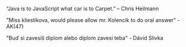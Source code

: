 “Java is to JavaScript what car is to Carpet.” – Chris Heilmann

"Miss kliestikova, would please allow mr. Kolencik to do oral answer" - AK(47)

"Buď si zavesíš diplom alebo diplom zavesí teba" - Dávid Slivka